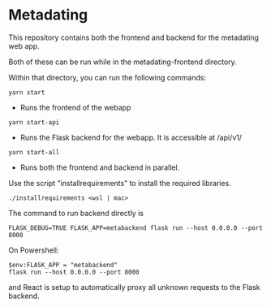 # Metadating

This repository contains both the frontend and backend for the metadating web app.

Both of these can be run while in the metadating-frontend directory.

Within that directory, you can run the following commands:

```
yarn start
```

- Runs the frontend of the webapp

```
yarn start-api
```

- Runs the Flask backend for the webapp. It is accessible at /api/v1/

```
yarn start-all
```

- Runs both the frontend and backend in parallel.


<!-- Make sure to have the following libraries installed:
(I recommend starting a python virtual environment in the main project directory for these)

- flask
  - pip install flask
- python-dotenv
  - pip install python-dotenv
- requests
  - pip install requests
- nodejs
  - sudo apt-get install nodejs
- npm
  - sudo apt-get install npm
- yarn
  - npm install --global yarn
- axios
  - npm install axios
- pylint-flask
  - pip install pylint pylint-flask -->

Use the script "installrequirements" to install the required libraries.
```
./installrequirements <wsl | mac>
```

The command to run backend directly is 
```
FLASK_DEBUG=TRUE FLASK_APP=metabackend flask run --host 0.0.0.0 --port 8000
```

On Powershell:
```
$env:FLASK_APP = "metabackend"
flask run --host 0.0.0.0 --port 8000
```

and React is setup to automatically proxy all unknown requests to the Flask backend.
